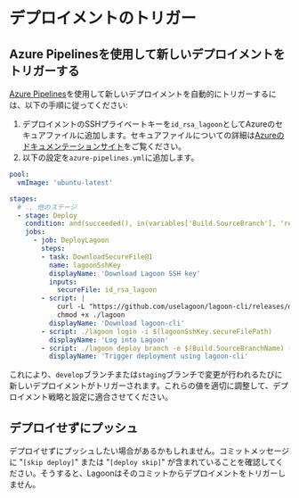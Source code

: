 # デプロイメントのトリガー

## Azure Pipelinesを使用して新しいデプロイメントをトリガーする

[Azure Pipelines](https://azure.microsoft.com/ja-jp/services/devops/pipelines/)を使用して新しいデプロイメントを自動的にトリガーするには、以下の手順に従ってください:

1. デプロイメントのSSHプライベートキーを`id_rsa_lagoon`としてAzureのセキュアファイルに追加します。セキュアファイルについての詳細は[Azureのドキュメンテーションサイト](https://docs.microsoft.com/ja-jp/azure/devops/pipelines/library/secure-files?view=azure-devops)をご覧ください。
2. 以下の設定を`azure-pipelines.yml`に追加します。

```yaml title="azure-pipelines.yml"
pool:
  vmImage: 'ubuntu-latest'

stages:
  # .. 他のステージ
  - stage: Deploy
    condition: and(succeeded(), in(variables['Build.SourceBranch'], 'refs/heads/staging', 'refs/heads/develop'))
    jobs:
      - job: DeployLagoon
        steps:
        - task: DownloadSecureFile@1
          name: lagoonSshKey
          displayName: 'Download Lagoon SSH key'
          inputs:
            secureFile: id_rsa_lagoon
        - script: |
            curl -L "https://github.com/uselagoon/lagoon-cli/releases/download/v0.21.3/lagoon-cli-v0.21.3-linux-amd64" -o ./lagoon
            chmod +x ./lagoon
          displayName: 'Download lagoon-cli'
        - script: ./lagoon login -i $(lagoonSshKey.secureFilePath)
          displayName: 'Log into Lagoon'
        - script: ./lagoon deploy branch -e $(Build.SourceBranchName) -p my-awesome-project -b $(Build.SourceBranchName) --force
          displayName: 'Trigger deployment using lagoon-cli'
```

これにより、`develop`ブランチまたは`staging`ブランチで変更が行われるたびに新しいデプロイメントがトリガーされます。これらの値を適切に調整して、デプロイメント戦略と設定に適合させてください。

## デプロイせずにプッシュ

デプロイせずにプッシュしたい場合があるかもしれません。コミットメッセージに "`[skip deploy]`" または "`[deploy skip]`" が含まれていることを確認してください。そうすると、Lagoonはそのコミットからデプロイメントをトリガーしません。
